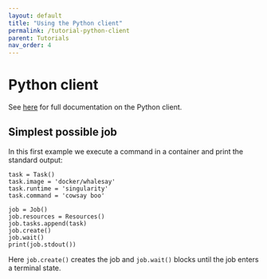 ```yaml
---
layout: default
title: "Using the Python client"
permalink: /tutorial-python-client
parent: Tutorials
nav_order: 4
---
```

# Python client
See [here](/docs/python-client) for full documentation on the Python client.

## Simplest possible job
In this first example we execute a command in a container and print the standard output:
```
task = Task()
task.image = 'docker/whalesay'
task.runtime = 'singularity'
task.command = 'cowsay boo'

job = Job()
job.resources = Resources()
job.tasks.append(task)
job.create()
job.wait()
print(job.stdout())
```
Here `job.create()` creates the job and `job.wait()` blocks until the job enters a terminal state.
